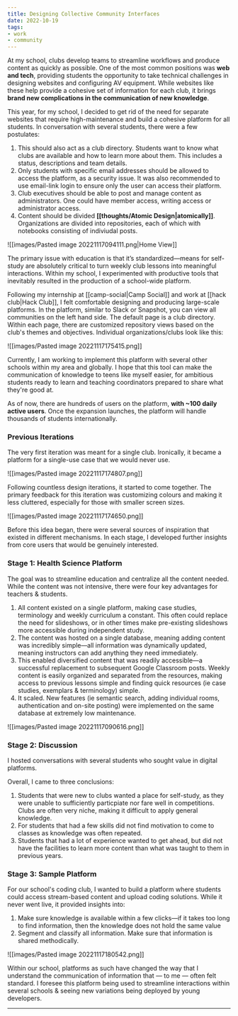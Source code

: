 ```yaml
---
title: Designing Collective Community Interfaces
date: 2022-10-19
tags:
- work
- community
---
```


At my school, clubs develop teams to streamline workflows and produce content as quickly as possible. One of the most common positions was **web and tech**, providing students the opportunity to take technical challenges in designing websites and configuring AV equipment. While websites like these help provide a cohesive set of information for each club, it brings **brand new complications in the communication of new knowledge**.

This year, for my school, I decided to get rid of the need for separate websites that require high-maintenance and build a cohesive platform for all students. In conversation with several students, there were a few postulates:
1. This should also act as a club directory. Students want to know what clubs are available and how to learn more about them. This includes a status, descriptions and team details.
2. Only students with specific email addresses should be allowed to access the platform, as a security issue. It was also recommended to use email-link login to ensure only the user can access their platform.
3. Club executives should be able to post and manage content as administrators. One could have member access, writing access or administrator access.
4. Content should be divided **[[thoughts/Atomic Design|atomically]]**. Organizations are divided into repositories, each of which with notebooks consisting of indiviudal posts. 

![[images/Pasted image 20221117094111.png|Home View]]

The primary issue with education is that it’s standardized—means for self-study are absolutely critical to turn weekly club lessons into meaningful interactions. Within my school, I experimented with productive tools that inevitably resulted in the production of a school-wide platform.

Following my internship at [[camp-social|Camp Social]] and work at [[hack club|Hack Club]], I felt comfortable designing and producing large-scale platforms. In the platform, similar to Slack or Snapshot, you can view all communities on the left hand side. The default page is a club directory. Within each page, there are customized repository views based on the club's themes and objectives. Individual organizations/clubs look like this:

![[images/Pasted image 20221117175415.png]]

Currently, I am working to implement this platform with several other schools within my area and globally. I hope that this tool can make the communication of knowledge to teens like myself easier, for ambitious students ready to learn and teaching coordinators prepared to share what they're good at. 

As of now, there are hundreds of users on the platform, **with ~100 daily active users**. Once the expansion launches, the platform will handle thousands of students internationally. 

### Previous Iterations

The very first iteration was meant for a single club. Ironically, it became a platform for a single-use case that we would never use. 

![[images/Pasted image 20221117174807.png]]

Following countless design iterations, it started to come together. The primary feedback for this iteration was customizing colours and making it less cluttered, especially for those with smaller screen sizes.

![[images/Pasted image 20221117174650.png]]

Before this idea began, there were several sources of inspiration that existed in different mechanisms. In each stage, I developed further insights from core users that would be genuinely interested.

### Stage 1: Health Science Platform

The goal was to streamline education and centralize all the content needed. While the content was not intensive, there were four key advantages for teachers & students.

1.  All content existed on a single platform, making case studies, terminology and weekly curriculum a constant. This often could replace the need for slideshows, or in other times make pre-existing slideshows more accessible during independent study.
2.  The content was hosted on a single database, meaning adding content was incredibly simple—all information was dynamically updated, meaning instructors can add anything they need immediately.
3.  This enabled diversified content that was readily accessible—a successful replacement to subsequent Google Classroom posts. Weekly content is easily organized and separated from the resources, making access to previous lessons simple and finding quick resources (ie case studies, exemplars & terminology) simple.
4. It scaled. New features (ie semantic search, adding individual rooms, authentication and on-site posting) were implemented on the same database at extremely low maintenance.

![[images/Pasted image 20221117090616.png]]

### Stage 2: Discussion

I hosted conversations with several students who sought value in digital platforms. 

Overall, I came to three conclusions:
1. Students that were new to clubs wanted a place for self-study, as they were unable to sufficiently particpiate nor fare well in competitions. Clubs are often very niche, making it difficult to apply general knowledge.
2. For students that had a few skills did not find motivation to come to classes as knowledge was often repeated.
3. Students that had a lot of experience wanted to get ahead, but did not have the facilities to learn more content than what was taught to them in previous years.

### Stage 3: Sample Platform

For our school's coding club, I wanted to build a platform where students could access stream-based content and upload coding solutions. While it never went live, it provided insights into:
1. Make sure knowledge is available within a few clicks—if it takes too long to find information, then the knowledge does not hold the same value
2. Segment and classify all information. Make sure that information is shared methodically.

![[images/Pasted image 20221117180542.png]]

Within our school, platforms as such have changed the way that I understand the communication of information that — to me — often felt standard. I foresee this platform being used to streamline interactions within several schools & seeing new variations being deployed by young developers.

---